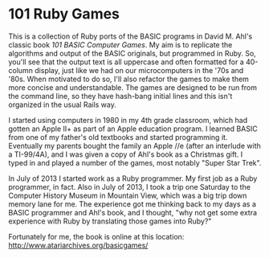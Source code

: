 101 Ruby Games
==============

This is a collection of Ruby ports of the BASIC programs in David M. Ahl's
classic book *101 BASIC Computer Games*. My aim is to replicate the 
algorithms and output of the BASIC originals, but programmed in Ruby. So,
you'll see that the output text is all uppercase and often formatted for a 
40-column display, just like we had on our microcomputers in the '70s and '80s.
When motivated to do so, I'll also refactor the games to make them more concise
and understandable. The games are designed to be run from the command line,
so they have hash-bang initial lines and this isn't organized in the usual Rails way.

I started using computers in 1980 in my 4th grade classroom, which
had gotten an Apple II+ as part of an Apple education program. I learned BASIC
from one of my father's old textbooks and started programming it. Eventually 
my parents bought the family an Apple //e (after an interlude with a TI-99/4A), 
and I was given a copy of Ahl's book as a Christmas gift. I typed in and 
played a number of the games, most notably "Super Star Trek".

In July of 2013 I started work as a Ruby programmer. My first job as a Ruby 
programmer, in fact. Also in July of 2013, I took a trip one Saturday to the
Computer History Museum in Mountain View, which was a big trip down memory lane 
for me. The experience got me thinking back to my days as a BASIC programmer
and Ahl's book, and I thought, "why not get some extra experience with Ruby by
translating those games into Ruby?"

Fortunately for me, the book is online at this location:
http://www.atariarchives.org/basicgames/
